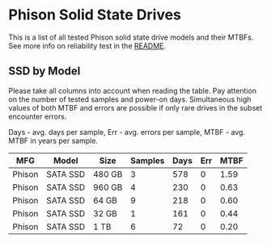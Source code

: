 Phison Solid State Drives
=========================

This is a list of all tested Phison solid state drive models and their MTBFs. See
more info on reliability test in the [README](https://github.com/linuxhw/EnterpriseDrive).

SSD by Model
------------

Please take all columns into account when reading the table. Pay attention on the
number of tested samples and power-on days. Simultaneous high values of both MTBF
and errors are possible if only rare drives in the subset encounter errors.

Days - avg. days per sample,
Err  - avg. errors per sample,
MTBF - avg. MTBF in years per sample.

| MFG       | Model              | Size   | Samples | Days  | Err   | MTBF |
|-----------|--------------------|--------|---------|-------|-------|------|
| Phison    | SATA SSD           | 480 GB | 3       | 578   | 0     | 1.59   |
| Phison    | SATA SSD           | 960 GB | 4       | 230   | 0     | 0.63   |
| Phison    | SATA SSD           | 64 GB  | 9       | 218   | 0     | 0.60   |
| Phison    | SATA SSD           | 32 GB  | 1       | 161   | 0     | 0.44   |
| Phison    | SATA SSD           | 1 TB   | 6       | 72    | 0     | 0.20   |
